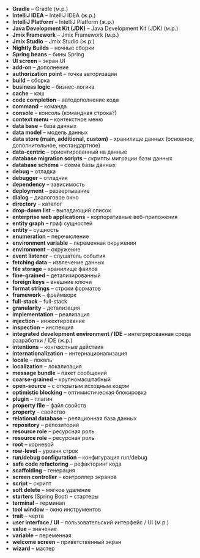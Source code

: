 * __Gradle__ – Gradle (м.р.)
* __IntelliJ IDEA__ – IntelliJ IDEA (ж.р.)
* __IntelliJ Platform__ – IntelliJ Platform (ж.р.)
* __Java Development Kit (JDK)__ – Java Development Kit (JDK) (м.р.)
* __Jmix Framework__ – Jmix Framework (м.р.)
* __Jmix Studio__ – Jmix Studio (ж.р.)
* __Nightly Builds__ – ночные сборки
* __Spring beans__ – бины Spring
* __UI screen__ – экран UI
* __add-on__ – дополнение
* __authorization point__ – точка авторизации
* __build__ – сборка
* __business logic__ – бизнес-логика
* __cache__ – кэш
* __code completion__ – автодополнение кода
* __command__ – команда
* __console__ – консоль (командная строка?)
* __context menu__ – контекстное меню
* __data base__ – база данных
* __data model__ – модель данных
* __data store (main, additional, custom)__ – хранилище данных (основное, дополнительное, нестандартное)
* __data-centric__ – ориентированный на данные
* __database migration scripts__ – скрипты миграции базы данных
* __database schema__ – схема базы данных
* __debug__ – отладка
* __debugger__ – отладчик
* __dependency__ – зависимость
* __deployment__ – развертывание
* __dialog__ – диалоговое окно
* __directory__ – каталог
* __drop-down list__ – выпадающий список
* __enterprise web applications__ – корпоративные веб-приложения
* __entity graph__ – граф сущностей
* __entity__ – сущность
* __enumeration__ – перечисление
* __environment variable__ – переменная окружения
* __environment__ – окружение
* __event listener__ – слушатель события
* __fetching data__ – извлечение данных
* __file storage__ – хранилище файлов
* __fine-grained__ – детализированный
* __foreign keys__ – внешние ключи
* __format strings__ – строки форматов
* __framework__ – фреймворк
* __full-stack__ – full-stack
* __granularity__ – детализация
* __implementation__ – реализация
* __injection__ – инжектирование
* __inspection__ – инспекция
* __integrated development environment / IDE__ – интегрированная среда разработки / IDE (ж.р.)
* __intentions__ – контекстные действия
* __internationalization__ – интернационализация
* __locale__ – локаль
* __localization__ – локализация
* __message bundle__ – пакет сообщений
* __coarse-grained__ – крупномасштабный
* __open-source__ – с открытым исходным кодом
* __optimistic blocking__ – оптимистическая блокировка
* __plugin__ – плагин
* __property file__ – файл свойств
* __property__ – свойство
* __relational database__ – реляционная база данных
* __repository__ – репозиторий
* __resource role__ – ресурсная роль
* __resource role__ – ресурсная роль
* __root__ – корневой
* __row-level__ – уровня строк
* __run/debug configuration__ – конфигурация run/debug
* __safe code refactoring__ – рефакторинг кода
* __scaffolding__ – генерация
* __screen controller__ – контроллер экранов
* __script__ – скрипт
* __soft delete__ – мягкое удаление
* __starters__ (Spring Boot) – стартеры
* __terminal__ – терминал
* __tool window__ – окно инструментов
* __trait__ – черта
* __user interface / UI__ – пользовательский интерфейс / UI (м.р.)
* __value__ – значение
* __variable__ – переменная
* __welcome screen__ – приветственный экран
* __wizard__ – мастер